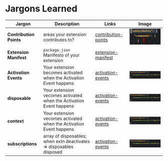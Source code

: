 # Jargons Learned

| Jargon                  | Description                                                         | Links                    | Image               |
| ----------------------- | ------------------------------------------------------------------- | ------------------------ | ------------------- |
| **Contribution Points** | areas your extension contributes to?                                | [contribution-points][1] | ![contributions][2] |
| **Extension Manifest**  | `package.json` Manifesto of your extension                          | [extension-manifest][3]  |                     |
| **Activation Events**   | Your extension becomes activated when the Activation Event happens  | [activation-events][4]   | ![activation][5]    |
| **disposable**          | Your extension vecomes activated when the Activation Event happens  | [activation-events][4]   | ![activation][5]    |
| **context**             | Your extension vecomes activated when the Activation Event happens  | [activation-events][4]   | ![activation][5]    |
| **subscriptions**       | array of disposables; when extn deactivates => disposables disposed | [activation-events][4]   | ![activation][5]    |

<!-- Links -->
[1]: https://code.visualstudio.com/api/references/contribution-points
[3]: https://code.visualstudio.com/api/references/extension-manifest
[4]: https://code.visualstudio.com/api/references/activation-events

<!-- Images -->
[2]: resource/img/JargonsLearned/contributionPoints.png
[5]: resource/img/JargonsLearned/activationEvents.png
[6]: resource/img/JargonsLearned/ExtensionContext.png
